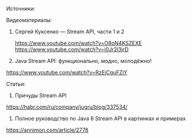 Источники:

  Видеоматериалы:
 1. Сергей Куксенко — Stream API, части 1 и 2
      
      https://www.youtube.com/watch?v=O8oN4KSZEXE
      https://www.youtube.com/watch?v=i0Jr2l3jrD 
 1. Java Stream API: функционально, модно, молодёжно!
 
 https://www.youtube.com/watch?v=RzEiCguFZiY


  Статьи:
  1. Причуды Stream API
  
  https://habr.com/ru/company/jugru/blog/337534/
  1. Полное руководство по Java 8 Stream API в картинках и примерах
  
  https://annimon.com/article/2778
